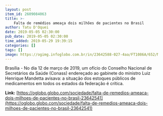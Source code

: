 ```yaml
---
layout: post
item_id: 2609084063
title: >-
    Falta de remédios ameaça dois milhões de pacientes no Brasil
author: Tatu D'Oquei
date: 2019-05-05 02:30:00
pub_date: 2019-05-05 02:30:00
time_added: 2019-05-29 19:39:15
categories: []
tags: []
image: https://ogimg.infoglobo.com.br/in/23642588-027-4aa/FT1086A/652/Medicamentos.jpg
---
```


Brasília - No dia 12 de março de 2019, um ofício do Conselho Nacional de Secretários da Saúde (Conass) endereçado ao gabinete do ministro Luiz Henrique Mandetta avisava: a situação dos estoques públicos de medicamentos em todos os estados da federação é crítica.

**Link:** [https://oglobo.globo.com/sociedade/falta-de-remedios-ameaca-dois-milhoes-de-pacientes-no-brasil-23642541](https://oglobo.globo.com/sociedade/falta-de-remedios-ameaca-dois-milhoes-de-pacientes-no-brasil-23642541)

